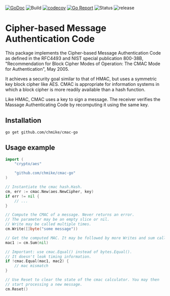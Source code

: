 [![GoDoc](https://img.shields.io/badge/go.dev-reference-blue)](https://pkg.go.dev/github.com/chmike/cmac-go)
![Build](https://github.com/chmike/cmac-go/actions/workflows/workflow.yaml/badge.svg)
[![codecov](https://codecov.io/gh/chmike/cmac-go/branch/master/graph/badge.svg?token=9XNNVJXV1E)](https://codecov.io/gh/chmike/cmac-go)
[![Go Report](https://goreportcard.com/badge/github.com/chmike/cmac-go)](https://goreportcard.com/report/github.com/chmike/cmac-go)
![Status](https://img.shields.io/badge/status-stable-brightgreen.svg)
![release](https://img.shields.io/github/release/chmike/cmac-go.svg)

# Cipher-based Message Authentication Code

This package implements the Cipher-based Message Authentication Code as
defined in the RFC4493 and NIST special publication 800-38B, "Recommendation
for Block Cipher Modes of Operation: The CMAC Mode for Authentication", May 2005.

It achieves a security goal similar to that of HMAC, but uses a symmetric key
block cipher like AES. CMAC is appropriate for information systems in which a
block cipher is more readily available than a hash function.

Like HMAC, CMAC uses a key to sign a message. The receiver verifies the
Massage Authenticating Code by recomputing it using the same key.

## Installation

    go get github.com/chmike/cmac-go

## Usage example

```go
import (
    "crypto/aes"

    "github.com/chmike/cmac-go"
)

// Instantiate the cmac hash.Hash.
cm, err := cmac.New(aes.NewCipher, key)
if err != nil {
    // ...
}

// Compute the CMAC of a message. Never returns an error.
// The parameter may be an empty slice or nil. 
// Write may be called multiple times.
cm.Write([]byte("some message"))

// Get the computed MAC. It may be followed by more Writes and sum calls.
mac1 := cm.Sum(nil)

// Important: use cmac.Equal() instead of bytes.Equal().
// It doesn't leak timing information.
if !cmac.Equal(mac1, mac2) {
    // mac mismatch
}

// Use Reset to clear the state of the cmac calculator. You may then
// start processing a new message.
cm.Reset()
```
